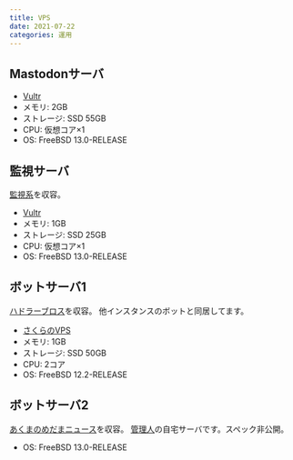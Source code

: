 ```yaml
---
title: VPS
date: 2021-07-22
categories: 運用
---
```


## Mastodonサーバ

- [Vultr](https://www.vultr.com/products/cloud-compute/)
- メモリ: 2GB
- ストレージ: SSD 55GB
- CPU: 仮想コア×1
- OS: FreeBSD 13.0-RELEASE

## 監視サーバ

[監視系](/articles/監視)を収容。

- [Vultr](https://www.vultr.com/products/cloud-compute/)
- メモリ: 1GB
- ストレージ: SSD 25GB
- CPU: 仮想コア×1
- OS: FreeBSD 13.0-RELEASE

## ボットサーバ1

[ハドラーブロス](https://mstdn.delmulin.com/@hadlarbot)を収容。
他インスタンスのボットと同居してます。

- [さくらのVPS](https://vps.sakura.ad.jp/)
- メモリ: 1GB
- ストレージ: SSD 50GB
- CPU: 2コア
- OS: FreeBSD 12.2-RELEASE

## ボットサーバ2

[あくまのめだまニュース](https://mstdn.delmulin.com/@news)を収容。
[管理人](https://mstdn.delmulin.com/@pooza)の自宅サーバです。スペック非公開。

- OS: FreeBSD 13.0-RELEASE

